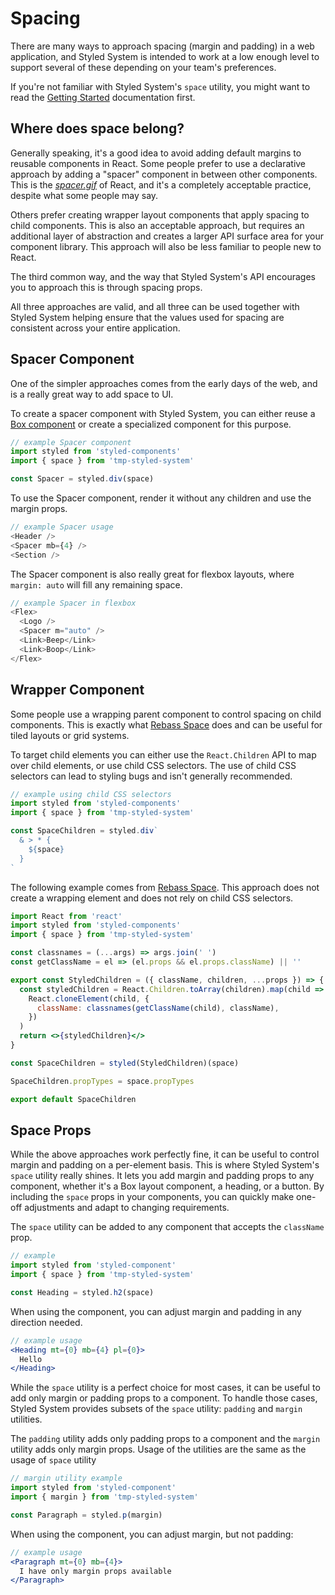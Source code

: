 # Spacing

There are many ways to approach spacing (margin and padding) in a web application,
and Styled System is intended to work at a low enough level to support several of these
depending on your team's preferences.

If you're not familiar with Styled System's `space` utility,
you might want to read the [Getting Started](/getting-started/#margin--padding) documentation first.

## Where does space belong?

Generally speaking, it's a good idea to avoid adding default margins to reusable components in React.
Some people prefer to use a declarative approach by adding a "spacer" component in between other components.
This is the _[spacer.gif][]_ of React, and it's a completely acceptable practice, despite what some people may say.

[spacer.gif]: https://en.wikipedia.org/wiki/Spacer_GIF

Others prefer creating wrapper layout components that apply spacing to child components.
This is also an acceptable approach, but requires an additional layer of abstraction and creates a larger API surface area
for your component library. This approach will also be less familiar to people new to React.

The third common way, and the way that Styled System's API encourages you to approach this is through spacing props.

All three approaches are valid, and all three can be used together with Styled System helping ensure that the values used for spacing
are consistent across your entire application.

## Spacer Component

One of the simpler approaches comes from the early days of the web, and is a really great way to add space to UI.

To create a spacer component with Styled System, you can either reuse a [Box component](/guides/build-a-box) or create a specialized component
for this purpose.

```js
// example Spacer component
import styled from 'styled-components'
import { space } from 'tmp-styled-system'

const Spacer = styled.div(space)
```

To use the Spacer component, render it without any children and use the margin props.

```js
// example Spacer usage
<Header />
<Spacer mb={4} />
<Section />
```

The Spacer component is also really great for flexbox layouts, where `margin: auto` will fill any remaining space.

```js
// example Spacer in flexbox
<Flex>
  <Logo />
  <Spacer m="auto" />
  <Link>Beep</Link>
  <Link>Boop</Link>
</Flex>
```

## Wrapper Component

Some people use a wrapping parent component to control spacing on child components.
This is exactly what [Rebass Space][] does and can be useful for tiled layouts or grid systems.

To target child elements you can either use the `React.Children` API to map over child elements, or use child CSS selectors.
The use of child CSS selectors can lead to styling bugs and isn't generally recommended.

```js
// example using child CSS selectors
import styled from 'styled-components'
import { space } from 'tmp-styled-system'

const SpaceChildren = styled.div`
  & > * {
    ${space}
  }
`
```

The following example comes from [Rebass Space][].
This approach does not create a wrapping element and does not rely on child CSS selectors.

```jsx
import React from 'react'
import styled from 'styled-components'
import { space } from 'tmp-styled-system'

const classnames = (...args) => args.join(' ')
const getClassName = el => (el.props && el.props.className) || ''

export const StyledChildren = ({ className, children, ...props }) => {
  const styledChildren = React.Children.toArray(children).map(child =>
    React.cloneElement(child, {
      className: classnames(getClassName(child), className),
    })
  )
  return <>{styledChildren}</>
}

const SpaceChildren = styled(StyledChildren)(space)

SpaceChildren.propTypes = space.propTypes

export default SpaceChildren
```

## Space Props

While the above approaches work perfectly fine, it can be useful to control margin and padding on a per-element basis.
This is where Styled System's `space` utility really shines.
It lets you add margin and padding props to any component, whether it's a Box layout component, a heading, or a button.
By including the `space` props in your components, you can quickly make one-off adjustments and adapt to changing requirements.

The `space` utility can be added to any component that accepts the `className` prop.

```js
// example
import styled from 'styled-component'
import { space } from 'tmp-styled-system'

const Heading = styled.h2(space)
```

When using the component, you can adjust margin and padding in any direction needed.

```jsx
// example usage
<Heading mt={0} mb={4} pl={0}>
  Hello
</Heading>
```

[rebass space]: https://github.com/rebassjs/space

While the `space` utility is a perfect choice for most cases, it can be useful to add only margin or padding props to
a component. To handle those cases, Styled System provides subsets of the `space` utility: `padding` and `margin` utilities.

The `padding` utility adds only padding props to a component and the `margin` utility adds only margin props. Usage of
the utilities are the same as the usage of `space` utility

```js
// margin utility example
import styled from 'styled-component'
import { margin } from 'tmp-styled-system'

const Paragraph = styled.p(margin)
```

When using the component, you can adjust margin, but not padding:

```jsx
// example usage
<Paragraph mt={0} mb={4}>
  I have only margin props available
</Paragraph>
```
